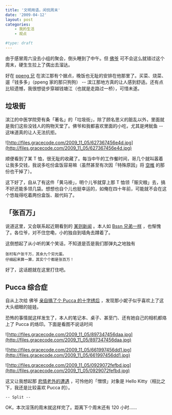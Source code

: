 ```yaml
---
title: '文明用语，闲侃周末'
date: '2009-04-12'
layout: post
categories:
    - 我的生活
    - 观点

#type: draft
---
```


由于感冒周六没去小组的聚会，倒头睡到了中午。但  [佛爷](http://www.yiyitoo.com)  可不会这么就错过这个周末，硬生生拉上了偶出去溜达。

好在  [ppeng 兄](http://www.ppeng.cn) 在滨江那有个据点，晚饭也无耻的安排在他那里了。买菜、烧菜、遛「钱多多」（ppeng 家的那只狗狗） -- 滨江那地方真的让人感到舒适。还有点比较遗憾，我很想徒步穿越钱塘江（也就是走路过一桥），可惜未遂。


## 垃圾街

滨江的中医学院旁有条「著名」的「垃圾街」，除了顾名思义的脏乱以外，里面就是我们这些没钱人的购物天堂了。佛爷和我都喜欢里面的小吃，尤其是烤鱿鱼 -- 这味道真的让人无法抗拒。

![http://files.gracecode.com/2009_11_05/627367456e4d.jpg](http://files.gracecode.com/2009_11_05/627367456e4d.jpg)

顺便看到了某 T 恤，很无耻的收藏了。每当中午的工作餐时间，哥几个就叫嚣着让我多交钱，我说多吃份盒饭容易嘛（虽然甚至有次因「特殊原因」将  [空帷](http://www.quchao.com)  的那份也干掉了）。

这下好了，自从了有这件「黄马褂」，明个儿爷就穿上那 T 恤领「赈灾粮」去，搞不好还能多领几袋。想想也自个儿也挺幸运的，如俺在四十年前，可能就不会在这个悠哉得吃着两份盒饭、敲代码了。


## 「张百万」

说道这里，又会联系起近期看到的 [某则新闻](http://www.stats.gov.cn/tjfx/jdfx/t20090409_402550718.htm) 。本人如 [Bssn 兄弟一样](http://www.bssn.org/sorry-mum.html) ，也惭愧了。各位爷，对不住您嘞，小的独自到墙角去蹲着了。

这倒想起了从小听的某个笑话，不知道是否是我们那弹丸之地独有

```
张村有户张千万，其余九个穷光蛋。
仔细起来算一算，其实个个都是张百万！
```

好了，这话题就在这里打住吧。


## Pucca 综合症

自从上次给 佛爷  [亲自搞了个 Pucca 的十字绣后](http://www.yiyitoo.com/archives/383) ，发现那小妮子似乎喜欢上了这大头细眼的娃娃。

恐怖的事情就这样发生了，本人的笔记本、桌子、甚至门、还有她自己的相机都烙上了 Pucca 的烙印。下面是看图不说话时间

![http://files.gracecode.com/2009_11_05/897347456daa.jpg](http://files.gracecode.com/2009_11_05/897347456daa.jpg)

![http://files.gracecode.com/2009_11_05/661997456dd1.jpg](http://files.gracecode.com/2009_11_05/661997456dd1.jpg)

![http://files.gracecode.com/2009_11_05/0929072fefbd.jpg](http://files.gracecode.com/2009_11_05/0929072fefbd.jpg)

这又让我想起那 [悲情老外的遭遇](http://jandan.net/2009/03/30/hello-kitty-hell.html) ，可怜他的「憎恨」对象是 Hello Kitty（相比之下，我还是比较喜欢 Pucca 的）。

`-- Split --`

OK，本次淫荡的周末就这样完了。距离下个周末还有 120 小时……
